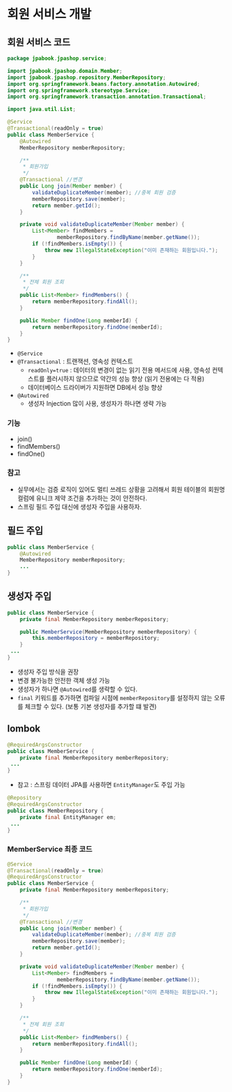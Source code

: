 # 회원 서비스 개발
## 회원 서비스 코드
```java
package jpabook.jpashop.service;

import jpabook.jpashop.domain.Member;
import jpabook.jpashop.repository.MemberRepository;
import org.springframework.beans.factory.annotation.Autowired;
import org.springframework.stereotype.Service;
import org.springframework.transaction.annotation.Transactional;

import java.util.List;

@Service
@Transactional(readOnly = true)
public class MemberService {
    @Autowired
    MemberRepository memberRepository;

    /**
     * 회원가입
     */
    @Transactional //변경
    public Long join(Member member) {
        validateDuplicateMember(member); //중복 회원 검증
        memberRepository.save(member);
        return member.getId();
    }

    private void validateDuplicateMember(Member member) {
        List<Member> findMembers =
                memberRepository.findByName(member.getName());
        if (!findMembers.isEmpty()) {
            throw new IllegalStateException("이미 존재하는 회원입니다.");
        }
    }

    /**
     * 전체 회원 조회
     */
    public List<Member> findMembers() {
        return memberRepository.findAll();
    }

    public Member findOne(Long memberId) {
        return memberRepository.findOne(memberId);
    }
}
```
- `@Service`
- `@Transactional` : 트랜잭션, 영속성 컨텍스트
    - `readOnly=true` : 데이터의 변경이 없는 읽기 전용 메서드에 사용, 영속성 컨텍스트를 플러시하지 않으므로 약간의 성능 향상 (읽기 전용에는 다 적용)
    - 데이터베이스 드라이버가 지원하면 DB에서 성능 향상
- `@Autowired`
    - 생성자 Injection 많이 사용, 생성자가 하나면 생략 가능
### 기능
- join()
- findMembers()
- findOne()

### 참고
- 실무에서는 검증 로직이 있어도 멀티 쓰레드 상황을 고려해서 회원 테이블의 회원명 컬럼에 유니크 제약 조건을 추가하는 것이 안전하다.
- 스프링 필드 주입 대신에 생성자 주입을 사용하자.

## 필드 주입
```java
public class MemberService {
    @Autowired
    MemberRepository memberRepository;
    ...
}
```
## 생성자 주입
```java
public class MemberService {
    private final MemberRepository memberRepository;

    public MemberService(MemberRepository memberRepository) {
        this.memberRepository = memberRepository;
    }
 ...
}
```
- 생성자 주입 방식을 권장
- 변경 불가능한 안전한 객체 생성 가능
- 생성자가 하나면 `@Autowired`를 생략할 수 있다.
- `final` 키워드를 추가하면 컴파일 시점에 `memberRepository`를 설정하지 않는 오류를 체크할 수 있다.
  (보통 기본 생성자를 추가할 떄 발견)
  
## lombok
```java
@RequiredArgsConstructor
public class MemberService {
    private final MemberRepository memberRepository;
 ...
}
```
- 참고 : 스프링 데이터 JPA를 사용하면 `EntityManager`도 주입 가능
```java
@Repository
@RequiredArgsConstructor
public class MemberRepository {
    private final EntityManager em;
 ...
}
```
### MemberService 최종 코드
```java
@Service
@Transactional(readOnly = true)
@RequiredArgsConstructor
public class MemberService {
    private final MemberRepository memberRepository;

    /**
     * 회원가입
     */
    @Transactional //변경
    public Long join(Member member) {
        validateDuplicateMember(member); //중복 회원 검증
        memberRepository.save(member);
        return member.getId();
    }

    private void validateDuplicateMember(Member member) {
        List<Member> findMembers =
                memberRepository.findByName(member.getName());
        if (!findMembers.isEmpty()) {
            throw new IllegalStateException("이미 존재하는 회원입니다.");
        }
    }

    /**
     * 전체 회원 조회
     */
    public List<Member> findMembers() {
        return memberRepository.findAll();
    }

    public Member findOne(Long memberId) {
        return memberRepository.findOne(memberId);
    }
}
```